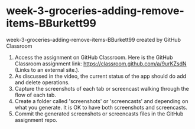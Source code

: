 # week-3-groceries-adding-remove-items-BBurkett99
week-3-groceries-adding-remove-items-BBurkett99 created by GitHub Classroom

1.	Access the assignment on GitHub Classroom. Here is the GitHub Classroom assignment link: https://classroom.github.com/a/9urKZsdN (Links to an external site.).
2.	As discussed in the video, the current status of the app should do add and delete operations.
3.	Capture the screenshots of each tab or screencast walking through the flow of each tab.
4.	Create a folder called 'screenshots' or 'screencasts' and depending on what you generate. It is OK to have both screenshots and screencasts.
5.	Commit the generated screenshots or screencasts files in the GitHub assignment repo.
